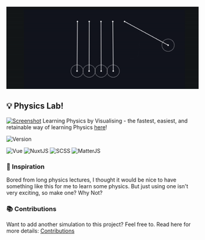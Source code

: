 ![alt text](./static/newtons-cradle.gif)

## 💡 Physics Lab!

[![Screenshot](https://user-images.githubusercontent.com/74147463/138558703-30e5f099-18c9-4221-93eb-464bdbb2aa9b.png)](https://physicsviz.vercel.app)
Learning Physics by Visualising - the fastest, easiest, and retainable way of learning Physics [here](https://physicsviz.vercel.app/)!

![Version](https://img.shields.io/github/v/release/VanshajPoonia/physicsviz)

![Vue](https://img.shields.io/badge/-Vue-green) ![NuxtJS](https://img.shields.io/badge/-NuxtJS-green) ![SCSS](https://img.shields.io/badge/-SCSS-red) ![MatterJS](https://img.shields.io/badge/-MatterJS-blue)

### 🧠 Inspiration

Bored from long physics lectures, I thought it would be nice to have something like this for me to learn some physics. But just using one isn't very exciting, so make one? Why Not?

### 📚 Contributions

Want to add another simulation to this project? Feel free to.
Read here for more details: [Contributions](./CONTRIBUTING.md)
